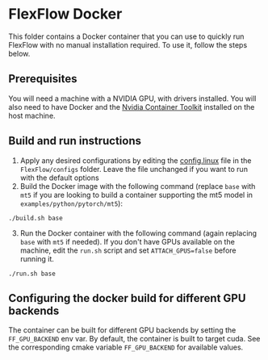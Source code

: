 # FlexFlow Docker
This folder contains a Docker container that you can use to quickly run FlexFlow with no manual installation required. To use it, follow the steps below.

## Prerequisites
You will need a machine with a NVIDIA GPU, with drivers installed. You will also need to have Docker and the [Nvidia Container Toolkit](https://docs.nvidia.com/datacenter/cloud-native/container-toolkit/install-guide.html#getting-started) installed on the host machine.

## Build and run instructions
1. Apply any desired configurations by editing the [config.linux](../config/config.linux) file in the `FlexFlow/configs` folder. Leave the file unchanged if you want to run with the default options
2. Build the Docker image with the following command (replace `base` with `mt5` if you are looking to build a container supporting the mt5 model in `examples/python/pytorch/mt5`):
```
./build.sh base
```
3. Run the Docker container with the following command (again replacing `base` with `mt5` if needed). If you don't have GPUs available on the machine, edit the `run.sh` script and set `ATTACH_GPUS=false` before running it.
```
./run.sh base
```

## Configuring the docker build for different GPU backends
The container can be built for different GPU backends by setting the `FF_GPU_BACKEND` env var. By default, the container is built to target cuda. See the corresponding cmake variable `FF_GPU_BACKEND` for available values.
